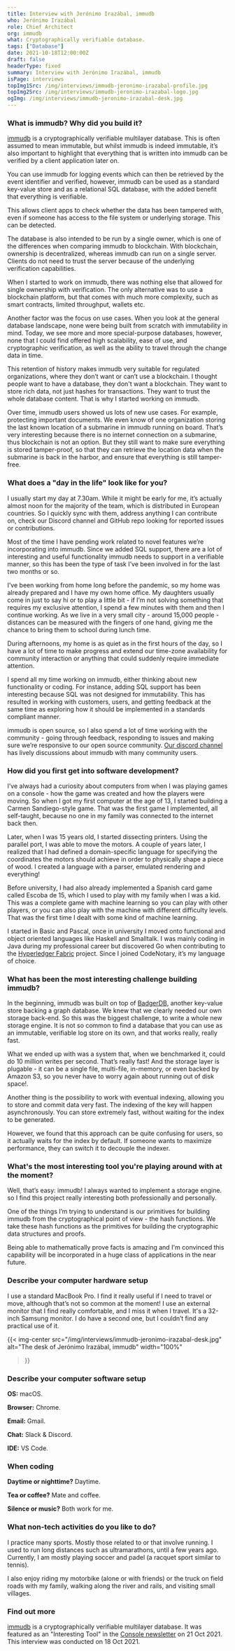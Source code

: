 ```yaml
---
title: Interview with Jerónimo Irazábal, immudb
who: Jerónimo Irazábal
role: Chief Architect
org: immudb
what: Cryptographically verifiable database.
tags: ["Database"]
date: 2021-10-18T12:00:00Z
draft: false
headerType: fixed
summary: Interview with Jerónimo Irazábal, immudb
isPage: interviews
topImg1Src: /img/interviews/immudb-jeronimo-irazabal-profile.jpg
topImg2Src: /img/interviews/immudb-jeronimo-irazabal-logo.jpg
ogImg: /img/interviews/immudb-jeronimo-irazabal-desk.jpg
---
```


### What is immudb? Why did you build it?

[immudb](https://github.com/codenotary/immudb) is a cryptographically verifiable
multilayer database. This is often assumed to mean immutable, but whilst immudb
is indeed immutable, it’s also important to highlight that everything that is
written into immudb can be verified by a client application later on.

You can use immudb for logging events which can then be retrieved by the event 
identifier and verified, however, immudb can be used as a standard key-value 
store and as a relational SQL database, with the added benefit that everything 
is verifiable.

This allows client apps to check whether the data has been tampered with, even
if someone has access to the file system or underlying storage. This can be
detected.

The database is also intended to be run by a single owner, which is one of the
differences when comparing immudb to blockchain. With blockchain, ownership is
decentralized, whereas immudb can run on a single server. Clients do not need to
trust the server because of the underlying verification capabilities.

When I started to work on immudb, there was nothing else that allowed for single 
ownership with verification. The only alternative was to use a blockchain 
platform, but that comes with much more complexity, such as smart contracts, 
limited throughput, wallets etc. 

Another factor was the focus on use cases. When you look at the general database
landscape, none were being built from scratch with immutability in mind. Today,
we see more and more special-purpose databases, however, none that I could find
offered high scalability, ease of use, and cryptographic verification, as well
as the ability to travel through the change data in time.

This retention of history makes immudb very suitable for regulated
organizations, where they don’t want or can’t use a blockchain. I thought people 
want to have a database, they don't want a blockchain. They want to store rich 
data, not just hashes for transactions. They want to trust the whole database 
content. That is why I started working on immudb.

Over time, immudb users showed us lots of new use cases. For example, protecting
important documents. We even know of one organization storing the last known
location of a submarine in immudb running on board. That’s very interesting
because there is no internet connection on a submarine, thus blockchain is not
an option. But they still want to make sure everything is stored tamper-proof,
so that they can retrieve the location data when the submarine is back in the
harbor, and ensure that everything is still tamper-free.

### What does a "day in the life" look like for you?

I usually start my day at 7.30am. While it might be early for me, it’s actually
almost noon for the majority of the team, which is distributed in European
countries. So I quickly sync with them, address anything I can contribute on,
check our Discord channel and GitHub repo looking for reported issues or
contributions.

Most of the time I have pending work related to novel features we’re
incorporating into immudb. Since we added SQL support, there are a lot of
interesting and useful functionality immudb needs to support in a verifiable
manner, so this has been the type of task I’ve been involved in for the last two
months or so.

I’ve been working from home long before the pandemic, so my home was already
prepared and I have my own home office. My daughters usually come in
just to say hi or to play a little bit - if I’m not solving something that
requires my exclusive attention, I spend a few minutes with them and then I
continue working. As we live in a very small city - around 15,000 people -
distances can be measured with the fingers of one hand, giving me the chance to
bring them to school during lunch time.

During afternoons, my home is as quiet as in the first hours of the day, so I
have a lot of time to make progress and extend our time-zone availability for
community interaction or anything that could suddenly require immediate
attention.

I spend all my time working on immudb, either thinking about new functionality
or coding. For instance, adding SQL support has been interesting because SQL was
not designed for immutability. This has resulted in working with customers,
users, and getting feedback at the same time as exploring how it should be
implemented in a standards compliant manner.

immudb is open source, so I also spend a lot of time working with the
community - going through feedback, responding to issues and making sure we’re
responsive to our open source community.
[Our discord channel](https://discord.gg/ThSJxNEHhZlink) has lively discussions
about immudb with many community users.

### How did you first get into software development?

I’ve always had a curiosity about computers from when I was playing games on a
console - how the game was created and how the players were moving. So when I
got my first computer at the age of 13, I started building a Carmen
Sandiego-style game. That was the first game I implemented, all self-taught,
because no one in my family was connected to the internet back then.

Later, when I was 15 years old, I started dissecting printers. Using the
parallel port, I was able to move the motors. A couple of years later, I
realized that I had defined a domain-specific language for specifying the
coordinates the motors should achieve in order to physically shape a piece of
wood. I created a language with a parser, emulated rendering and everything!

Before university, I had also already implemented a Spanish card game called
Escoba de 15, which I used to play with my family when I was a kid. This was a
complete game with machine learning so you can play with other players, or you
can also play with the machine with different difficulty levels. That was the
first time I dealt with some kind of machine learning.

I started in Basic and Pascal, once in university I moved onto functional and
object oriented languages like Haskell and Smalltalk. I was mainly coding in
Java during my professional career but discovered Go when contributing to the
[Hyperledger Fabric](https://www.hyperledger.org/) project. Since I joined 
CodeNotary, it’s my language of choice.

### What has been the most interesting challenge building immudb?

In the beginning, immudb was built on top of
[BadgerDB](https://github.com/dgraph-io/badger), another key-value store backing
a graph database. We knew that we clearly needed our own storage back-end. So
this was the biggest challenge, to write a whole new storage engine. It is not
so common to find a database that you can use as an immutable, verifiable log
store on its own, and that works really, really fast.

What we ended up with was a system that, when we benchmarked it, could do 10
million writes per second. That’s really fast! And the storage layer is
plugable - it can be a single file, multi-file, in-memory, or even backed by
Amazon S3, so you never have to worry again about running out of disk space!.

Another thing is the possibility to work with eventual indexing, allowing you to
store and commit data very fast. The indexing of the key will happen
asynchronously. You can store extremely fast, without waiting for the index to
be generated.

However, we found that this approach can be quite confusing for users, so it
actually waits for the index by default. If someone wants to maximize
performance, they can switch it to decouple the indexer.

### What's the most interesting tool you're playing around with at the moment?

Well, that’s easy: immudb! I always wanted to implement a storage engine. so I
find this project really interesting both professionally and personally.

One of the things I’m trying to understand is our primitives for building immudb
from the cryptographical point of view - the hash functions. We take these hash
functions as the primitives for building the cryptographic data structures and
proofs.

Being able to mathematically prove facts is amazing and I'm convinced this
capability will be incorporated in a huge class of applications in the near
future.

### Describe your computer hardware setup

I use a standard MacBook Pro. I find it really useful if I need to travel or
move, although that’s not so common at the moment! I use an external monitor
that I find really comfortable, and I miss it when I travel. It's a 32-inch
Samsung monitor. I do have a second one, but I couldn’t find any practical use
of it.

{{< 
img-center src="/img/interviews/immudb-jeronimo-irazabal-desk.jpg" 
alt="The desk of Jerónimo Irazábal, immudb" 
width="100%"
>}}

### Describe your computer software setup

**OS:** macOS.

**Browser:** Chrome.

**Email:** Gmail.

**Chat:** Slack & Discord.

**IDE:** VS Code.

### When coding

**Daytime or nighttime?** Daytime.

**Tea or coffee?** Mate and coffee.

**Silence or music?** Both work for me.

### What non-tech activities do you like to do?

I practice many sports. Mostly those related to or that involve running. I used
to run long distances such as ultramarathons, until a few years ago. Currently,
I am mostly playing soccer and padel (a racquet sport similar to tennis).

I also enjoy riding my motorbike (alone or with friends) or the truck on field
roads with my family, walking along the river and rails, and visiting small
villages.

### Find out more

[immudb](https://www.codenotary.com/technologies/immudb/) is a cryptographically
verifiable multilayer database. It was featured as an "Interesting Tool" in the
[Console newsletter](https://console.dev) on 21 Oct 2021. This interview was
conducted on 18 Oct 2021.
